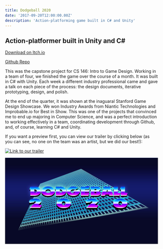 ```yaml
---
title: Dodgeball 2020
date: '2017-09-20T12:00:00.00Z'
description: 'Action-platforming game built in C# and Unity'
---
```


## Action-platformer built in Unity and C#

[Download on Itch.io](https://stanfordstudentgames.itch.io/dodgeball-2020)

[Github Repo](https://github.com/nefrob/cs146-final-project)

This was the capstone project for CS 146: Intro to Game Design. Working in a team of four, we finished the game over the course of a month. It was built in C# with Unity. Each week a different industry professional came and gave a talk on each piece of the process: the design documents, iterative prototyping, design, and polish.

At the end of the quarter, it was shown at the inaguaral Stanford Game Design Showcase. We won Industry Awards from Niantic Technologies and Improbable.io for Best in Show. This was one of the projects that convinced me to end up majoring in Computer Science, and was a perfect introduction to working effectively in a team, coordinating development through Github, and, of course, learning C# and Unity.

If you want a preview first, you can view our trailer by clicking below (as you can see, no one on the team was an artist, but we did our best!):

[![Link to our trailer](https://img.youtube.com/vi/2-k-1tsc0lM/0.jpg)](https://www.youtube.com/watch?v=2-k-1tsc0lM)

![Logo](./dodgeball_title.jpg)
